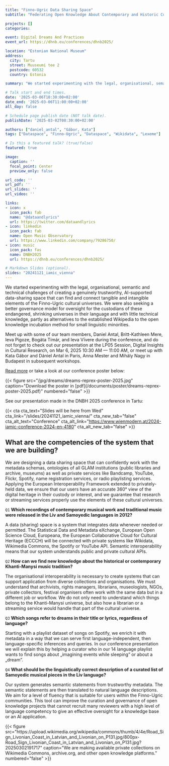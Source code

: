 ```yaml
---
title: "Finno-Ugric Data Sharing Space"
subtitle: "Federating Open Knowledge About Contemporary and Historic Cultural Practices in the Wikibase System"

projects: []
categories:

event: Digital Dreams And Practices
event_url: https://dhnb.eu/conferences/dhnb2025/

location: "Estonian National Museum"
address:
  city: Tartu
  street: Muuseumi tee 2
  postcode: 60532
  country: Estonia

summary: "We started experimenting with the legal, organisational, semantic and technical challenges of creating a genuinely trustworthy, AI-supported data-sharing space that can find and connect tangible and intangible elements of the Finno-Ugric cultural universes."

# Talk start and end times.
date: '2025-03-06T10:30:00+02:00'
date_end: '2025-03-06T11:00:00+02:00'
all_day: false

# Schedule page publish date (NOT talk date).
publishDate: '2025-03-02T08:30:00+02:00'

authors: ["daniel_antal", "Gábor, Kata"]
tags: ["Dataspace", "Finno-Ugric", "Dataspace", "Wikidata", "Lexeme"]

# Is this a featured talk? (true/false)
featured: true

image:
  caption: ''
  focal_point: Center
  preview_only: false

url_code: ''
url_pdf: ''
url_slides: ''
url_video: ''

links:
- icon: x
  icon_pack: fab
  name: "@dataandlyrics"
  url: https://twitter.com/dataandlyrics
- icon: linkedin
  icon_pack: fab
  name: Open Music Observatory
  url: https://www.linkedin.com/company/79286750/
- icon: music
  icon_pack: fas
  name: DNBH2025
  url: https://dhnb.eu/conferences/dhnb2025/

# Markdown Slides (optional).
slides: "20241121_iamic_vienna"
---
```


We started experimenting with the legal, organisational, semantic and technical challenges of creating a genuinely trustworthy, AI-supported data-sharing space that can find and connect tangible and intangible elements of the Finno-Ugric cultural universes. We were also seeking a better governance model for oversight for the custodians of these endangered, shrinking universes in their language and with little technical knowledge, partly as alternatives to the established Wikipedia to the open knowledge incubation method for small linguistic minorities.

Meet up with some of our team members, Daniel Antal, Britt-Kathleen Mere, Ieva Pigoze, Bogáta Tímár, and Ieva Vīvere during the conference, and do not forget to check out our presentation at the LP05 Session, Digital Insights in Cultural Research, on Mar 6, 2025 10:30 AM — 11:00 AM, or meet up with Kata Gábor and Dániel Antal in Paris, Anna Mester and Mihály Nagy in Budapest in subsequent workshops.

[Read more](/project/finnougricdataspace/) or take a look at our conference poster below:

<td style="text-align: center;">{{< figure src="/jpg/dreams/dreams-reprex-poster-2025.jpg" caption="Download the poster in [pdf](/documents/poster/dreams-reprex-poster-2025.pdf)" numbered="false" >}}</td>


See our presentation made in the DNBH 2025 conference in Tartu:

{{< cta cta_text="Slides will be here from Wed" cta_link="/slides/20241121_iamic_vienna/" cta_new_tab="false" cta_alt_text="Conference" cta_alt_link="https://www.wienmodern.at/2024-iamic-conference-2024-en-4180" cta_alt_new_tab="false" >}}

## What are the competencies of the system that we are building?

We are designing a data sharing space that can confidently work with the metadata schemas, ontologies of all GLAM institutions (public libraries and archive, museums) as well as private services like Bandcamp, YouTube, Flickr, Spotify, name registration services, or radio playlisting services. Applying the European Interoperability Framework extended to privately-held data, we ensure that our users have an accurate 360° view of the digital heritage in their custody or interest, and we guarantee that research or streaming services properly use the elements of these cultural universes.


`Q1` **Which recordings of contemporary musical work and traditional music were 
released in the Liv and Samoyedic languages in 2012?**

A data (sharing) space is a system that integrates data whenever needed or permitted. 
The Statistical Data and Metadata eXchange, European Open Science Cloud, Europeana, 
the European Collaborative Cloud for Cultural Heritage (ECCCH) will be connected with 
private systems like Wikidata, Wikimedia Commons, the Spotify or YouTube API. 
Semantic interoperability means that our system understands public and private 
cultural APIs.


`Q2` **How can we find new knowledge about the historical or contemporary Khanti-Manysi music tradition?**

The organisational interoperability is necessary to create systems that can support application from diverse collections and organisations. We must understand that archivists, rights managers, librarians, museologists, NGOs, private collectors, festival organisers often work with the same data but in a different job or workflow. We do not only need to understand which things belong to the Khanti-Manysi universe, but also how a librarian or a streaming service would handle that part of the cultural universe.

`Q3` **Which songs refer to dreams in their title or lyrics, regardless of language?**

Starting with a playlist dataset of songs on Spotify, we enrich it with metadata in a way that we can serve first language-independent, then language-specific inferences and queries. In our conference presentation we will explain this by helping a curator who in our 14 language playlist wants to find songs about „imagining events while sleeping” or about a „dream”.


`Q4` **What should be the linguistically correct description of a curated list of Samoyedic musical pieces in the Liv language?**

Our system generates semantic statements from trustworthy metadata. The semantic statements are then translated to natural language descriptions. We aim for a level of fluency that is suitable for users within the Finno-Ugric communities. This tool can improve the curation and governance of open knowledge projects that cannot recruit many reviewers with a high level of language competency to give an effective oversight for a knowledge base or an AI application.


<td style="text-align: center;">{{< figure src="https://upload.wikimedia.org/wikipedia/commons/thumb/4/4e/Road_Sign_Livonian_Coast_in_Latvian_and_Livonian_on_P131.jpg/800px-Road_Sign_Livonian_Coast_in_Latvian_and_Livonian_on_P131.jpg?20250302191717" caption="We are making available private collections on Wikimedia Commons, archive.org, and other open knowledge platforms." numbered="false" >}}</td>




